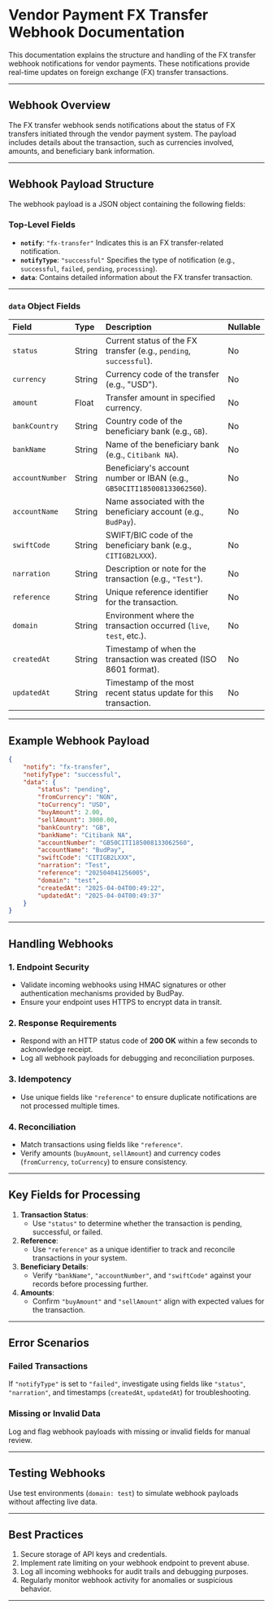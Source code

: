 # Vendor Payment FX Transfer Webhook Documentation

This documentation explains the structure and handling of the FX transfer webhook notifications for vendor payments. These notifications provide real-time updates on foreign exchange (FX) transfer transactions.

---

## **Webhook Overview**

The FX transfer webhook sends notifications about the status of FX transfers initiated through the vendor payment system. The payload includes details about the transaction, such as currencies involved, amounts, and beneficiary bank information.

---

## **Webhook Payload Structure**

The webhook payload is a JSON object containing the following fields:

### Top-Level Fields

- **`notify`**: `"fx-transfer"`
Indicates this is an FX transfer-related notification.
- **`notifyType`**: `"successful"`
Specifies the type of notification (e.g., `successful`, `failed`, `pending`, `processing`).
- **`data`**:
Contains detailed information about the FX transfer transaction.

---

### **`data` Object Fields**

| Field | Type | Description | Nullable |
| :-- | :-- | :-- | :-- |
| `status` | String | Current status of the FX transfer (e.g., `pending`, `successful`). | No |
| `currency` | String | Currency code of the transfer (e.g., "USD"). | No |
| `amount` | Float | Transfer amount in specified currency. | No |
| `bankCountry` | String | Country code of the beneficiary bank (e.g., `GB`). | No |
| `bankName` | String | Name of the beneficiary bank (e.g., `Citibank NA`). | No |
| `accountNumber` | String | Beneficiary's account number or IBAN (e.g., `GB50CITI185008133062560`). | No |
| `accountName` | String | Name associated with the beneficiary account (e.g., `BudPay`). | No |
| `swiftCode` | String | SWIFT/BIC code of the beneficiary bank (e.g., `CITIGB2LXXX`). | No |
| `narration` | String | Description or note for the transaction (e.g., `"Test"`). | No |
| `reference` | String | Unique reference identifier for the transaction. | No |
| `domain` | String | Environment where the transaction occurred (`live`, `test`, etc.). | No |
| `createdAt` | String | Timestamp of when the transaction was created (ISO 8601 format). | No |
| `updatedAt` | String | Timestamp of the most recent status update for this transaction. | No |

---

## **Example Webhook Payload**

```json
{
    "notify": "fx-transfer",
    "notifyType": "successful",
    "data": {
        "status": "pending",
        "fromCurrency": "NGN",
        "toCurrency": "USD",
        "buyAmount": 2.00,
        "sellAmount": 3000.00,
        "bankCountry": "GB",
        "bankName": "Citibank NA",
        "accountNumber": "GB50CITI185008133062560",
        "accountName": "BudPay",
        "swiftCode": "CITIGB2LXXX",
        "narration": "Test",
        "reference": "202504041256005",
        "domain": "test",
        "createdAt": "2025-04-04T00:49:22",
        "updatedAt": "2025-04-04T00:49:37"
    }
}
```

---

## **Handling Webhooks**

### **1. Endpoint Security**

- Validate incoming webhooks using HMAC signatures or other authentication mechanisms provided by BudPay.
- Ensure your endpoint uses HTTPS to encrypt data in transit.


### **2. Response Requirements**

- Respond with an HTTP status code of **200 OK** within a few seconds to acknowledge receipt.
- Log all webhook payloads for debugging and reconciliation purposes.


### **3. Idempotency**

- Use unique fields like `"reference"` to ensure duplicate notifications are not processed multiple times.


### **4. Reconciliation**

- Match transactions using fields like `"reference"`.
- Verify amounts (`buyAmount`, `sellAmount`) and currency codes (`fromCurrency`, `toCurrency`) to ensure consistency.

---

## **Key Fields for Processing**

1. **Transaction Status**:
    - Use `"status"` to determine whether the transaction is pending, successful, or failed.
2. **Reference**:
    - Use `"reference"` as a unique identifier to track and reconcile transactions in your system.
3. **Beneficiary Details**:
    - Verify `"bankName"`, `"accountNumber"`, and `"swiftCode"` against your records before processing further.
4. **Amounts**:
    - Confirm `"buyAmount"` and `"sellAmount"` align with expected values for the transaction.

---

## **Error Scenarios**

### Failed Transactions

If `"notifyType"` is set to `"failed"`, investigate using fields like `"status"`, `"narration"`, and timestamps (`createdAt`, `updatedAt`) for troubleshooting.

### Missing or Invalid Data

Log and flag webhook payloads with missing or invalid fields for manual review.

---

## **Testing Webhooks**

Use test environments (`domain: test`) to simulate webhook payloads without affecting live data.

---

## **Best Practices**

1. Secure storage of API keys and credentials.
2. Implement rate limiting on your webhook endpoint to prevent abuse.
3. Log all incoming webhooks for audit trails and debugging purposes.
4. Regularly monitor webhook activity for anomalies or suspicious behavior.

---